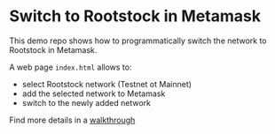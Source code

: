 # Switch to Rootstock in Metamask

This demo repo shows how to programmatically switch the network to Rootstock in Metamask.

A web page `index.html` allows to:
- select Rootstock network (Testnet ot Mainnet)
- add the selected network to Metamask
- switch to the newly added network

Find more details in a [walkthrough](./walkthrough.md)